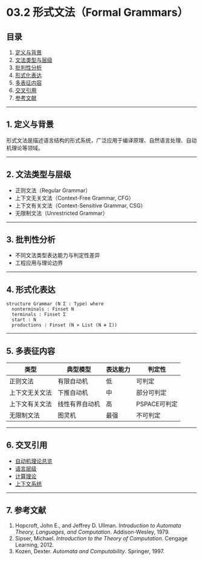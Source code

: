 # 03.2 形式文法（Formal Grammars）

## 目录

1. [定义与背景](#1-定义与背景)
2. [文法类型与层级](#2-文法类型与层级)
3. [批判性分析](#3-批判性分析)
4. [形式化表达](#4-形式化表达)
5. [多表征内容](#5-多表征内容)
6. [交叉引用](#6-交叉引用)
7. [参考文献](#7-参考文献)

---

## 1. 定义与背景

形式文法是描述语言结构的形式系统，广泛应用于编译原理、自然语言处理、自动机理论等领域。

---

## 2. 文法类型与层级

- 正则文法（Regular Grammar）
- 上下文无关文法（Context-Free Grammar, CFG）
- 上下文有关文法（Context-Sensitive Grammar, CSG）
- 无限制文法（Unrestricted Grammar）

---

## 3. 批判性分析

- 不同文法类型表达能力与判定性差异
- 工程应用与理论边界

---

## 4. 形式化表达

```lean
structure Grammar (N Σ : Type) where
  nonterminals : Finset N
  terminals : Finset Σ
  start : N
  productions : Finset (N × List (N ⊕ Σ))
```

---

## 5. 多表征内容

| 类型 | 典型模型 | 表达能力 | 判定性 |
|------|----------|----------|--------|
| 正则文法 | 有限自动机 | 低 | 可判定 |
| 上下文无关文法 | 下推自动机 | 中 | 部分可判定 |
| 上下文有关文法 | 线性有界自动机 | 高 | PSPACE可判定 |
| 无限制文法 | 图灵机 | 最强 | 不可判定 |

---

## 6. 交叉引用

- [自动机理论总览](./01_Automata_Theory/README.md)
- [语言层级](./03.3_Language_Hierarchy/README.md)
- [计算理论](./03.6_Computation_Theory/README.md)
- [上下文系统](../12_Context_System/README.md)

---

## 7. 参考文献

1. Hopcroft, John E., and Jeffrey D. Ullman. *Introduction to Automata Theory, Languages, and Computation*. Addison-Wesley, 1979.
2. Sipser, Michael. *Introduction to the Theory of Computation*. Cengage Learning, 2012.
3. Kozen, Dexter. *Automata and Computability*. Springer, 1997.
